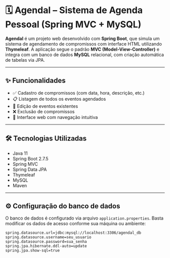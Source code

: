 # 🗓️ Agendal – Sistema de Agenda Pessoal (Spring MVC + MySQL)

**Agendal** é um projeto web desenvolvido com **Spring Boot**, que simula um sistema de agendamento de compromissos com interface HTML utilizando **Thymeleaf**. A aplicação segue o padrão **MVC (Model-View-Controller)** e integra com um banco de dados **MySQL** relacional, com criação automática de tabelas via JPA.

---

## ✨ Funcionalidades

- ✅ Cadastro de compromissos (com data, hora, descrição, etc.)
- 📋 Listagem de todos os eventos agendados
- 📝 Edição de eventos existentes
- ❌ Exclusão de compromissos
- 🔎 Interface web com navegação intuitiva

---

## 🛠️ Tecnologias Utilizadas

- Java 11  
- Spring Boot 2.7.5  
- Spring MVC  
- Spring Data JPA  
- Thymeleaf  
- MySQL  
- Maven  

---

## ⚙️ Configuração do banco de dados

O banco de dados é configurado via arquivo `application.properties`. Basta modificar os dados de acesso conforme sua máquina ou ambiente:

```properties
spring.datasource.url=jdbc:mysql://localhost:3306/agendal_db
spring.datasource.username=seu_usuario
spring.datasource.password=sua_senha
spring.jpa.hibernate.ddl-auto=update
spring.jpa.show-sql=true
